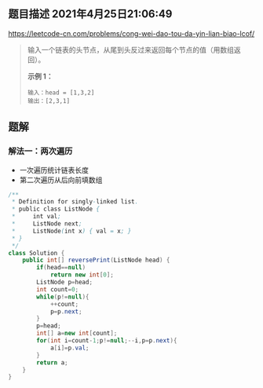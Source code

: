 ## 题目描述	2021年4月25日21:06:49

https://leetcode-cn.com/problems/cong-wei-dao-tou-da-yin-lian-biao-lcof/

> 输入一个链表的头节点，从尾到头反过来返回每个节点的值（用数组返回）。
>
>  
>
> **示例 1：**
>
> ```
> 输入：head = [1,3,2]
> 输出：[2,3,1]
> ```

## 题解

### 解法一：两次遍历

- 一次遍历统计链表长度
- 第二次遍历从后向前填数组

```java
/**
 * Definition for singly-linked list.
 * public class ListNode {
 *     int val;
 *     ListNode next;
 *     ListNode(int x) { val = x; }
 * }
 */
class Solution {
    public int[] reversePrint(ListNode head) {
        if(head==null)
            return new int[0];
        ListNode p=head;
        int count=0;
        while(p!=null){
            ++count;
            p=p.next;
        }
        p=head;
        int[] a=new int[count];
        for(int i=count-1;p!=null;--i,p=p.next){
            a[i]=p.val;
        }
        return a;
    }
}
```

